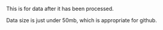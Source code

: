 This is for data after it has been processed.  

Data size is just under 50mb, which is appropriate for github.
